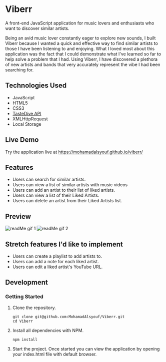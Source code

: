# Viberr

A front-end JavaScript application for music lovers and enthusiasts who want to discover similar artists.

Being an avid music lover constantly eager to explore new sounds, I built Viberr because I wanted a quick and effective way to find similar artists to those I have been listening to and enjoying. What I loved most about this application was the fact that I could demonstrate what I've learned so far to help solve a problem that I had. Using Viberr, I have discovered a plethora of new artists and bands that very accurately represent the vibe I had been searching for.

## Technologies Used

- JavaScript
- HTML5
- CSS3
- [TasteDive API](https://tastedive.com/read/api)
- XMLHttpRequest
- Local Storage

## Live Demo

Try the application live at https://mohamadalsyouf.github.io/viberr/

## Features

- Users can search for similar artists.
- Users can view a list of similar artists with music videos
- Users can add an artist to their list of liked artists.
- Users can view a list of their Liked Artists.
- Users can delete an artist from their Liked Artists list.

## Preview
![readMe gif 1](https://user-images.githubusercontent.com/93749120/157151154-5acdb0c7-a95b-4fb6-8a96-0c955487fe59.gif)
![readMe gif 2](https://user-images.githubusercontent.com/93749120/157176334-30b7744d-cc7d-4ba6-9cae-fcf608aab7d0.gif)


## Stretch features I'd like to implement

- Users can create a playlist to add artists to.
- Users can add a note for each liked artist.
- Users can edit a liked artist's YouTube URL.

## Development

### Getting Started

1. Clone the repository.

    ```shell
    git clone git@github.com:MohamadAlsyouf/Viberr.git
    cd Viberr
    ```

1. Install all dependencies with NPM.

    ```shell
    npm install
    ```
    
1. Start the project. Once started you can view the application by opening your index.html file with default browser.

